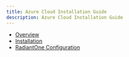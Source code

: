```yaml
---
title: Azure Cloud Installation Guide
description: Azure Cloud Installation Guide
---
```


- [Overview](01-overview.md)
- [Installation](02-installation.md)
- [RadiantOne Configuration](03-radiantone-configuration.md)